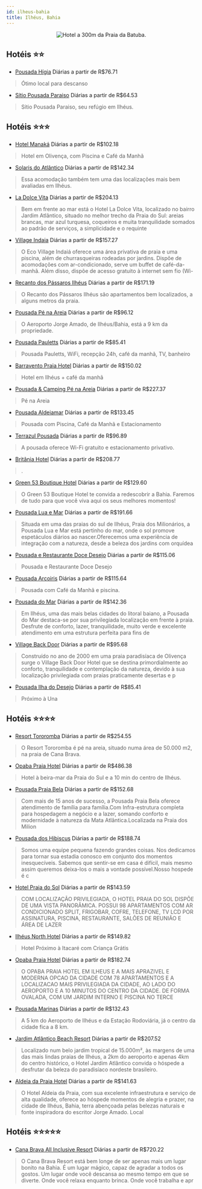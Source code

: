 ```yaml
---
id: ilheus-bahia
title: Ilhéus, Bahia
---
```


<center><img src="https://static.hotelurbano.com/reservas/prod0/4/4270/54d52394a902c_Manaka11.jpg" alt="Hotel a 300m da Praia da Batuba." /></center>


## Hotéis ⭐️⭐️

-    [Pousada Hígia](https://www.hurb.com/aud/https://www.hurb.com/hoteis/ilheus/pousada-higia-11104?cmp=18055) Diárias a partir de R$76.71
   > Ótimo local para descanso
-    [Sítio Pousada Paraiso](https://www.hurb.com/aud/https://www.hurb.com/hoteis/ilheus/sitio-pousada-paraiso-15316?cmp=18055) Diárias a partir de R$64.53
   > Sítio Pousada Paraiso, seu refúgio em Ilhéus.

## Hotéis ⭐️⭐️⭐️

-    [Hotel Manaká](https://www.hurb.com/aud/https://www.hurb.com/hoteis/ilheus/hotel-manaka-4270?cmp=18055) Diárias a partir de R$102.18
   > Hotel em Olivença, com Piscina e Café da Manhã
-    [Solaris do Atlântico](https://www.hurb.com/aud/https://www.hurb.com/hoteis/ilheus/solaris-do-atlantico-15108?cmp=18055) Diárias a partir de R$142.34
   > Essa acomodação também tem uma das localizações mais bem avaliadas em Ilhéus.
-    [La Dolce Vita](https://www.hurb.com/aud/https://www.hurb.com/hoteis/ilheus/la-dolce-vita-OMN-6146?cmp=18055) Diárias a partir de R$204.13
   > Bem em frente ao mar está o Hotel La Dolce Vita, localizado no bairro Jardim Atlântico, situado no melhor trecho da Praia do Sul: areias brancas, mar azul turquesa, coqueiros e muita tranquilidade somados ao padrão de serviços, a simplicidade e o requinte
-    [Village Indaia](https://www.hurb.com/aud/https://www.hurb.com/hoteis/ilheus/village-indaia-OMN-6983?cmp=18055) Diárias a partir de R$157.27
   > O Eco Village Indaiá oferece uma área privativa de praia e uma piscina, além de churrasqueiras rodeadas por jardins. Dispõe de acomodações com ar-condicionado, serve um buffet de café-da-manhã. Além disso, dispõe de acesso gratuito à internet sem fio (Wi-
-    [Recanto dos Pássaros Ilhéus](https://www.hurb.com/aud/https://www.hurb.com/hoteis/ilheus/recanto-dos-passaros-ilheus-10571?cmp=18055) Diárias a partir de R$171.19
   > O Recanto dos Pássaros Ilhéus são apartamentos bem localizados, a alguns metros da praia.
-    [Pousada Pé na Areia](https://www.hurb.com/aud/https://www.hurb.com/hoteis/ilheus/pousada-pe-na-areia-17018?cmp=18055) Diárias a partir de R$96.12
   > O Aeroporto Jorge Amado, de Ilhéus/Bahia, está a 9 km da propriedade.
-    [Pousada Pauletts](https://www.hurb.com/aud/https://www.hurb.com/hoteis/ilheus/pousada-pauletts-10492?cmp=18055) Diárias a partir de R$85.41
   > Pousada Pauletts, WiFi, recepção 24h, café da manhã, TV, banheiro
-    [Barravento Praia Hotel](https://www.hurb.com/aud/https://www.hurb.com/hoteis/ilheus/barravento-praia-hotel-1645?cmp=18055) Diárias a partir de R$150.02
   > Hotel em Ilhéus + café da manhã
-    [Pousada & Camping Pé na Areia](https://www.hurb.com/aud/https://www.hurb.com/hoteis/ilheus/pousada-camping-pe-na-areia-8314?cmp=18055) Diárias a partir de R$227.37
   > Pé na Areia
-    [Pousada Aldeiamar](https://www.hurb.com/aud/https://www.hurb.com/hoteis/ilheus/pousada-aldeia-mar-5293?cmp=18055) Diárias a partir de R$133.45
   > Pousada com Piscina, Café da Manhã e Estacionamento
-    [Terrazul Pousada](https://www.hurb.com/aud/https://www.hurb.com/hoteis/ilheus/terrazul-pousada-11272?cmp=18055) Diárias a partir de R$96.89
   > A pousada oferece Wi-Fi gratuito e estacionamento privativo.
-    [Britânia Hotel](https://www.hurb.com/aud/https://www.hurb.com/hoteis/ilheus/britania-hotel-9044?cmp=18055) Diárias a partir de R$208.77
   > .
-    [Green 53 Boutique Hotel](https://www.hurb.com/aud/https://www.hurb.com/hoteis/ilheus/green-53-boutique-hotel-16800?cmp=18055) Diárias a partir de R$129.60
   > O Green 53 Boutique Hotel te convida a redescobrir a Bahia. Faremos de tudo para que você viva aqui os seus melhores momentos! 
-    [Pousada Lua e Mar](https://www.hurb.com/aud/https://www.hurb.com/hoteis/ilheus/pousada-lua-e-mar-OMN-7023?cmp=18055) Diárias a partir de R$191.66
   > Situada em uma das praias do sul de Ilhéus, Praia dos Milionários, a Pousada Lua e Mar está pertinho do mar, onde o sol promove espetáculos diários ao nascer.Oferecemos uma experiência de integração com a natureza, desde a beleza dos jardins com orquídea
-    [Pousada e Restaurante Doce Desejo](https://www.hurb.com/aud/https://www.hurb.com/hoteis/ilheus/pousada-e-restaurante-doce-desejo-10684?cmp=18055) Diárias a partir de R$115.06
   > Pousada e Restaurante Doce Desejo
-    [Pousada Arcoiris](https://www.hurb.com/aud/https://www.hurb.com/hoteis/ilheus/pousada-arco-iris-5543?cmp=18055) Diárias a partir de R$115.64
   > Pousada com Café da Manhã e piscina.
-    [Pousada do Mar](https://www.hurb.com/aud/https://www.hurb.com/hoteis/ilheus/pousada-do-mar-OMN-6920?cmp=18055) Diárias a partir de R$142.36
   > Em Ilhéus, uma das mais belas cidades do litoral baiano, a Pousada do Mar destaca-se por sua privilegiada localização em frente à praia. Desfrute de conforto, lazer, tranquilidade, muito verde e excelente atendimento em uma estrutura perfeita para fins de
-    [Village Back Door](https://www.hurb.com/aud/https://www.hurb.com/hoteis/ilheus/village-back-door-OMN-8761?cmp=18055) Diárias a partir de R$95.68
   > Construído no ano de 2000 em uma praia paradisíaca de Olivença surge o Village Back Door Hotel que se destina primordialmente ao conforto, tranquilidade e contemplação da natureza, devido à sua localização privilegiada com praias praticamente desertas e p
-    [Pousada Ilha do Desejo](https://www.hurb.com/aud/https://www.hurb.com/hoteis/ilheus/pousada-ilha-do-desejo-4256?cmp=18055) Diárias a partir de R$85.41
   > Próximo à Una 

## Hotéis ⭐️⭐️⭐️⭐️

-    [Resort Tororomba](https://www.hurb.com/aud/https://www.hurb.com/hoteis/ilheus/resort-tororomba-OMN-3158?cmp=18055) Diárias a partir de R$254.55
   > O Resort Tororomba é pé na areia, situado numa área de 50.000 m2, na praia de Cana Brava.
-    [Opaba Praia Hotel](https://www.hurb.com/aud/https://www.hurb.com/hoteis/ilheus/opaba-praia-hotel-793?cmp=18055) Diárias a partir de R$486.38
   > Hotel à beira-mar da Praia do Sul e a 10 min do centro de Ilhéus. 
-    [Pousada Praia Bela](https://www.hurb.com/aud/https://www.hurb.com/hoteis/ilheus/pousada-praia-bela-OMN-4071?cmp=18055) Diárias a partir de R$152.68
   > Com mais de 15 anos de sucesso, a Pousada Praia Bela oferece atendimento de família para família.Com Infra-estrutura completa para hospedagem a negócio e a lazer, somando conforto e modernidade à natureza da Mata Atlântica.Localizada na Praia dos Milion
-    [Pousada dos Hibiscus](https://www.hurb.com/aud/https://www.hurb.com/hoteis/ilheus/pousada-dos-hibiscus-OMN-6961?cmp=18055) Diárias a partir de R$188.74
   > Somos uma equipe pequena fazendo grandes coisas. Nos dedicamos para tornar sua estadia conosco em conjunto dos momentos inesquecíveis. Sabemos que sentir-se em casa é difícil, mais mesmo assim queremos deixa-los o mais a vontade possível.Nosso hospede é c
-    [Hotel Praia do Sol](https://www.hurb.com/aud/https://www.hurb.com/hoteis/ilheus/hotel-praia-do-sol-OMN-1344?cmp=18055) Diárias a partir de R$143.59
   > COM LOCALIZAÇÃO PRIVILEGIADA, O HOTEL PRAIA DO SOL DISPÕE DE UMA VISTA PANORÂMICA. POSSUI 98 APARTAMENTOS COM AR CONDICIONADO SPLIT, FRIGOBAR, COFRE, TELEFONE, TV LCD POR ASSINATURA, PISCINA, RESTAURANTE, SALÕES DE REUNIÃO E ÁREA DE LAZER
-    [Ilhéus North Hotel](https://www.hurb.com/aud/https://www.hurb.com/hoteis/ilheus/ilheus-north-hotel-4162?cmp=18055) Diárias a partir de R$149.82
   > Hotel Próximo à Itacaré com Criança Grátis
-    [Opaba Praia Hotel](https://www.hurb.com/aud/https://www.hurb.com/hoteis/ilheus/opaba-praia-hotel-OMN-1320?cmp=18055) Diárias a partir de R$182.74
   > O OPABA PRAIA HOTEL EM ILHEUS E A MAIS APRAZIVEL E MODERNA OPCAO DA CIDADE COM 78 APARTAMENTOS E A LOCALIZACAO MAIS PRIVILEGIADA DA CIDADE, AO LADO DO AEROPORTO E A 10 MINUTOS DO CENTRO DA CIDADE. DE FORMA OVALADA, COM UM JARDIM INTERNO E PISCINA NO TERCE
-    [Pousada Marinas](https://www.hurb.com/aud/https://www.hurb.com/hoteis/ilheus/pousada-marinas-6056?cmp=18055) Diárias a partir de R$132.43
   > A 5 km do Aeroporto de Ilhéus e da Estação Rodoviária, já o centro da cidade fica a 8 km.
-    [Jardim Atlântico Beach Resort](https://www.hurb.com/aud/https://www.hurb.com/hoteis/ilheus/jardim-atlantico-beach-resort-OMN-2213?cmp=18055) Diárias a partir de R$207.52
   > Localizado num belo jardim tropical de 15.000m², às margens de uma das mais lindas praias de Ilhéus, a 2km do aeroporto e apenas 4km do centro histórico, o Hotel Jardim Atlântico convida o hóspede a desfrutar da beleza do paradisíaco nordeste brasileiro. 
-    [Aldeia da Praia Hotel](https://www.hurb.com/aud/https://www.hurb.com/hoteis/ilheus/aldeia-da-praia-hotel-OMN-1343?cmp=18055) Diárias a partir de R$141.63
   > O Hotel Aldeia da Praia, com sua excelente infraestrutura e serviço de alta qualidade, oferece ao hóspede momentos de alegria e prazer, na cidade de Ilhéus, Bahia, terra abençoada pelas belezas naturais e fonte inspiradora do escritor Jorge Amado. Local

## Hotéis ⭐️⭐️⭐️⭐️⭐️

-    [Cana Brava All Inclusive Resort](https://www.hurb.com/aud/https://www.hurb.com/hoteis/ilheus/cana-brava-all-inclusive-resort-OMN-2281?cmp=18055) Diárias a partir de R$720.22
   > O Cana Brava Resort está bem longe de ser apenas mais um lugar bonito na Bahia. É um lugar mágico, capaz de agradar a todos os gostos. Um lugar onde você descansa ao mesmo tempo em que se diverte. Onde você relaxa enquanto brinca. Onde você trabalha e apr
